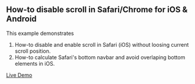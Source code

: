 ## How-to disable scroll in Safari/Chrome for iOS & Android

This example demonstrates
1. How-to disable and enable scroll in Safari (iOS) without loosing current scroll position.
1. How-to calculate Safari's bottom navbar and avoid overlaping bottom elements in iOS.

[Live Demo](https://bobkovalex.github.io/disable-scroll-safari-ios/)
